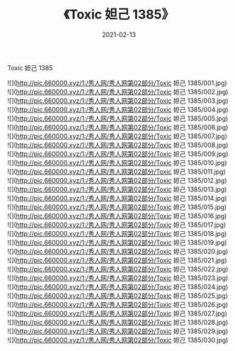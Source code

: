 ﻿---
layout: post
title:  《Toxic 妲己 1385》
date:   2021-02-13
img: http://pic.660000.xyz/1:/秀人网/秀人网第02部分/Toxic 妲己 1385/000.jpg
categories: [美女, 清纯, 唯美]
---

Toxic 妲己 1385

  ![](http://pic.660000.xyz/1:/秀人网/秀人网第02部分/Toxic 妲己 1385/001.jpg) <br> ![](http://pic.660000.xyz/1:/秀人网/秀人网第02部分/Toxic 妲己 1385/002.jpg) <br> ![](http://pic.660000.xyz/1:/秀人网/秀人网第02部分/Toxic 妲己 1385/003.jpg) <br> ![](http://pic.660000.xyz/1:/秀人网/秀人网第02部分/Toxic 妲己 1385/004.jpg) <br> ![](http://pic.660000.xyz/1:/秀人网/秀人网第02部分/Toxic 妲己 1385/005.jpg) <br> ![](http://pic.660000.xyz/1:/秀人网/秀人网第02部分/Toxic 妲己 1385/006.jpg) <br> ![](http://pic.660000.xyz/1:/秀人网/秀人网第02部分/Toxic 妲己 1385/007.jpg) <br> ![](http://pic.660000.xyz/1:/秀人网/秀人网第02部分/Toxic 妲己 1385/008.jpg) <br> ![](http://pic.660000.xyz/1:/秀人网/秀人网第02部分/Toxic 妲己 1385/009.jpg) <br> ![](http://pic.660000.xyz/1:/秀人网/秀人网第02部分/Toxic 妲己 1385/010.jpg) <br> ![](http://pic.660000.xyz/1:/秀人网/秀人网第02部分/Toxic 妲己 1385/011.jpg) <br> ![](http://pic.660000.xyz/1:/秀人网/秀人网第02部分/Toxic 妲己 1385/012.jpg) <br> ![](http://pic.660000.xyz/1:/秀人网/秀人网第02部分/Toxic 妲己 1385/013.jpg) <br> ![](http://pic.660000.xyz/1:/秀人网/秀人网第02部分/Toxic 妲己 1385/014.jpg) <br> ![](http://pic.660000.xyz/1:/秀人网/秀人网第02部分/Toxic 妲己 1385/015.jpg) <br> ![](http://pic.660000.xyz/1:/秀人网/秀人网第02部分/Toxic 妲己 1385/016.jpg) <br> ![](http://pic.660000.xyz/1:/秀人网/秀人网第02部分/Toxic 妲己 1385/017.jpg) <br> ![](http://pic.660000.xyz/1:/秀人网/秀人网第02部分/Toxic 妲己 1385/018.jpg) <br> ![](http://pic.660000.xyz/1:/秀人网/秀人网第02部分/Toxic 妲己 1385/019.jpg) <br> ![](http://pic.660000.xyz/1:/秀人网/秀人网第02部分/Toxic 妲己 1385/020.jpg) <br> ![](http://pic.660000.xyz/1:/秀人网/秀人网第02部分/Toxic 妲己 1385/021.jpg) <br> ![](http://pic.660000.xyz/1:/秀人网/秀人网第02部分/Toxic 妲己 1385/022.jpg) <br> ![](http://pic.660000.xyz/1:/秀人网/秀人网第02部分/Toxic 妲己 1385/023.jpg) <br> ![](http://pic.660000.xyz/1:/秀人网/秀人网第02部分/Toxic 妲己 1385/024.jpg) <br> ![](http://pic.660000.xyz/1:/秀人网/秀人网第02部分/Toxic 妲己 1385/025.jpg) <br> ![](http://pic.660000.xyz/1:/秀人网/秀人网第02部分/Toxic 妲己 1385/026.jpg) <br> ![](http://pic.660000.xyz/1:/秀人网/秀人网第02部分/Toxic 妲己 1385/027.jpg) <br> ![](http://pic.660000.xyz/1:/秀人网/秀人网第02部分/Toxic 妲己 1385/028.jpg) <br> ![](http://pic.660000.xyz/1:/秀人网/秀人网第02部分/Toxic 妲己 1385/029.jpg) <br> ![](http://pic.660000.xyz/1:/秀人网/秀人网第02部分/Toxic 妲己 1385/030.jpg) <br>